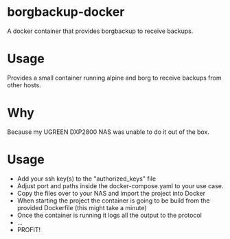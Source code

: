 # borgbackup-docker
A docker container that provides borgbackup to receive backups. 

# Usage
Provides a small container running alpine and borg to receive backups from other hosts. 

# Why
Because my UGREEN DXP2800 NAS was unable to do it out of the box. 

# Usage
* Add your ssh key(s) to the "authorized_keys" file
* Adjust port and paths inside the docker-compose.yaml to your use case. 
* Copy the files over to your NAS and import the project into Docker
* When starting the project the container is going to be build from the provided Dockerfile (this might take a minute)
* Once the container is running it logs all the output to the protocol
* ...
* PROFIT!